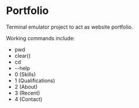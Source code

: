 # Portfolio

Terminal emulator project to act as website portfolio.

Working commands include:

- pwd
- clear()
- cd 
- --help
- 0    	(Skills)
- 1 	(Qualifications)
- 2 	(About)
- 3 	(Recent)
- 4 	(Contact)
